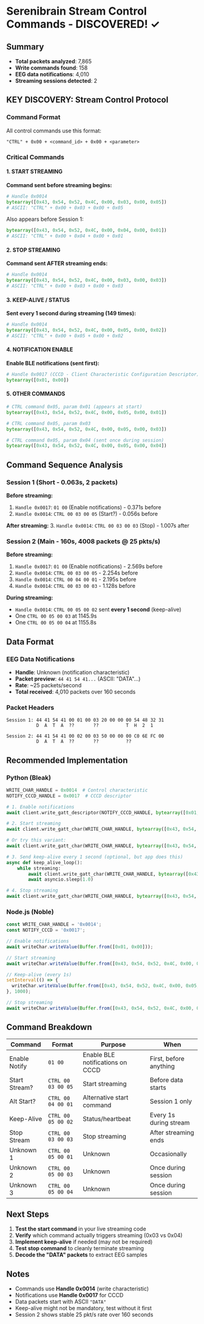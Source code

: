 # Serenibrain Stream Control Commands - DISCOVERED! ✓

## Summary
- **Total packets analyzed**: 7,865
- **Write commands found**: 158
- **EEG data notifications**: 4,010
- **Streaming sessions detected**: 2

## KEY DISCOVERY: Stream Control Protocol

### Command Format
All control commands use this format:
```
"CTRL" + 0x00 + <command_id> + 0x00 + <parameter>
```

### Critical Commands

#### 1. START STREAMING
**Command sent before streaming begins:**
```python
# Handle 0x0014
bytearray([0x43, 0x54, 0x52, 0x4C, 0x00, 0x03, 0x00, 0x05])
# ASCII: "CTRL" + 0x00 + 0x03 + 0x00 + 0x05
```

Also appears before Session 1:
```python
bytearray([0x43, 0x54, 0x52, 0x4C, 0x00, 0x04, 0x00, 0x01])
# ASCII: "CTRL" + 0x00 + 0x04 + 0x00 + 0x01
```

#### 2. STOP STREAMING
**Command sent AFTER streaming ends:**
```python
# Handle 0x0014
bytearray([0x43, 0x54, 0x52, 0x4C, 0x00, 0x03, 0x00, 0x03])
# ASCII: "CTRL" + 0x00 + 0x03 + 0x00 + 0x03
```

#### 3. KEEP-ALIVE / STATUS
**Sent every 1 second during streaming (149 times):**
```python
# Handle 0x0014
bytearray([0x43, 0x54, 0x52, 0x4C, 0x00, 0x05, 0x00, 0x02])
# ASCII: "CTRL" + 0x00 + 0x05 + 0x00 + 0x02
```

#### 4. NOTIFICATION ENABLE
**Enable BLE notifications (sent first):**
```python
# Handle 0x0017 (CCCD - Client Characteristic Configuration Descriptor)
bytearray([0x01, 0x00])
```

#### 5. OTHER COMMANDS
```python
# CTRL command 0x05, param 0x01 (appears at start)
bytearray([0x43, 0x54, 0x52, 0x4C, 0x00, 0x05, 0x00, 0x01])

# CTRL command 0x05, param 0x03
bytearray([0x43, 0x54, 0x52, 0x4C, 0x00, 0x05, 0x00, 0x03])

# CTRL command 0x05, param 0x04 (sent once during session)
bytearray([0x43, 0x54, 0x52, 0x4C, 0x00, 0x05, 0x00, 0x04])
```

## Command Sequence Analysis

### Session 1 (Short - 0.063s, 2 packets)
**Before streaming:**
1. `Handle 0x0017`: `01 00` (Enable notifications) - 0.371s before
2. `Handle 0x0014`: `CTRL 00 03 00 05` (Start?) - 0.056s before

**After streaming:**
3. `Handle 0x0014`: `CTRL 00 03 00 03` (Stop) - 1.007s after

### Session 2 (Main - 160s, 4008 packets @ 25 pkts/s)
**Before streaming:**
1. `Handle 0x0017`: `01 00` (Enable notifications) - 2.569s before
2. `Handle 0x0014`: `CTRL 00 03 00 05` - 2.254s before
3. `Handle 0x0014`: `CTRL 00 04 00 01` - 2.195s before
4. `Handle 0x0014`: `CTRL 00 03 00 03` - 1.128s before

**During streaming:**
- `Handle 0x0014`: `CTRL 00 05 00 02` sent **every 1 second** (keep-alive)
- One `CTRL 00 05 00 03` at 1145.9s
- One `CTRL 00 05 00 04` at 1155.8s

## Data Format

### EEG Data Notifications
- **Handle**: Unknown (notification characteristic)
- **Packet preview**: `44 41 54 41...` (ASCII: "DATA"...)
- **Rate**: ~25 packets/second
- **Total received**: 4,010 packets over 160 seconds

### Packet Headers
```
Session 1: 44 41 54 41 00 01 00 03 20 00 00 00 54 48 32 31
           D  A  T  A  ??       ??          T  H  2  1

Session 2: 44 41 54 41 00 02 00 03 50 00 00 00 C0 6E FC 00
           D  A  T  A  ??       ??          ??
```

## Recommended Implementation

### Python (Bleak)
```python
WRITE_CHAR_HANDLE = 0x0014  # Control characteristic
NOTIFY_CCCD_HANDLE = 0x0017  # CCCD descriptor

# 1. Enable notifications
await client.write_gatt_descriptor(NOTIFY_CCCD_HANDLE, bytearray([0x01, 0x00]))

# 2. Start streaming
await client.write_gatt_char(WRITE_CHAR_HANDLE, bytearray([0x43, 0x54, 0x52, 0x4C, 0x00, 0x03, 0x00, 0x05]))

# Or try this variant:
await client.write_gatt_char(WRITE_CHAR_HANDLE, bytearray([0x43, 0x54, 0x52, 0x4C, 0x00, 0x04, 0x00, 0x01]))

# 3. Send keep-alive every 1 second (optional, but app does this)
async def keep_alive_loop():
    while streaming:
        await client.write_gatt_char(WRITE_CHAR_HANDLE, bytearray([0x43, 0x54, 0x52, 0x4C, 0x00, 0x05, 0x00, 0x02]))
        await asyncio.sleep(1.0)

# 4. Stop streaming
await client.write_gatt_char(WRITE_CHAR_HANDLE, bytearray([0x43, 0x54, 0x52, 0x4C, 0x00, 0x03, 0x00, 0x03]))
```

### Node.js (Noble)
```javascript
const WRITE_CHAR_HANDLE = '0x0014';
const NOTIFY_CCCD = '0x0017';

// Enable notifications
await writeChar.writeValue(Buffer.from([0x01, 0x00]));

// Start streaming
await writeChar.writeValue(Buffer.from([0x43, 0x54, 0x52, 0x4C, 0x00, 0x03, 0x00, 0x05]));

// Keep-alive (every 1s)
setInterval(() => {
  writeChar.writeValue(Buffer.from([0x43, 0x54, 0x52, 0x4C, 0x00, 0x05, 0x00, 0x02]));
}, 1000);

// Stop streaming
await writeChar.writeValue(Buffer.from([0x43, 0x54, 0x52, 0x4C, 0x00, 0x03, 0x00, 0x03]));
```

## Command Breakdown

| Command | Format | Purpose | When |
|---------|--------|---------|------|
| Enable Notify | `01 00` | Enable BLE notifications on CCCD | First, before anything |
| Start Stream? | `CTRL 00 03 00 05` | Start streaming | Before data starts |
| Alt Start? | `CTRL 00 04 00 01` | Alternative start command | Session 1 only |
| Keep-Alive | `CTRL 00 05 00 02` | Status/heartbeat | Every 1s during stream |
| Stop Stream | `CTRL 00 03 00 03` | Stop streaming | After streaming ends |
| Unknown 1 | `CTRL 00 05 00 01` | Unknown | Occasionally |
| Unknown 2 | `CTRL 00 05 00 03` | Unknown | Once during session |
| Unknown 3 | `CTRL 00 05 00 04` | Unknown | Once during session |

## Next Steps

1. **Test the start command** in your live streaming code
2. **Verify** which command actually triggers streaming (0x03 vs 0x04)
3. **Implement keep-alive** if needed (may not be required)
4. **Test stop command** to cleanly terminate streaming
5. **Decode the "DATA" packets** to extract EEG samples

## Notes

- Commands use **Handle 0x0014** (write characteristic)
- Notifications use **Handle 0x0017** for CCCD
- Data packets start with ASCII `"DATA"`
- Keep-alive might not be mandatory, test without it first
- Session 2 shows stable 25 pkt/s rate over 160 seconds
